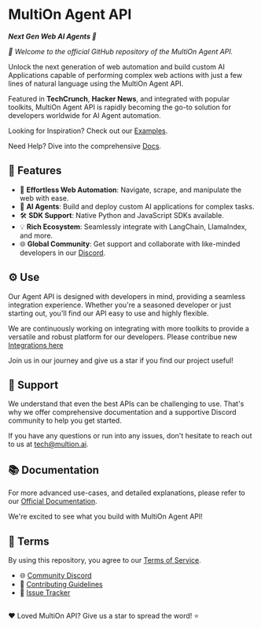 MultiOn Agent API
==============
***Next Gen Web AI Agents 🚀***


*👋 Welcome to the official GitHub repository of the MultiOn Agent API.*

Unlock the next generation of web automation and build custom AI Applications capable of performing complex web actions with just a few lines of natural language using the MultiOn Agent API.

Featured in **TechCrunch**, **Hacker News**, and integrated with popular toolkits, MultiOn Agent API is rapidly becoming the go-to solution for developers worldwide for AI Agent automation.

Looking for Inspiration? Check out our [Examples](https://github.com/MULTI-ON/api/tree/main/examples).

Need Help? Dive into the comprehensive [Docs](https://docs.multion.ai).

## 🌟 Features
- 🚀 **Effortless Web Automation**: Navigate, scrape, and manipulate the web with ease.
- 🤖 **AI Agents**: Build and deploy custom AI applications for complex tasks.
- 🛠 **SDK Support**: Native Python and JavaScript SDKs available.
- 💡 **Rich Ecosystem**: Seamlessly integrate with LangChain, LlamaIndex, and more.
- 🌐 **Global Community**: Get support and collaborate with like-minded developers in our [Discord](https://discord.com/invite/multion).

## ⚙️ Use
Our Agent API is designed with developers in mind, providing a seamless integration experience. Whether you're a seasoned developer or just starting out, you'll find our API easy to use and highly flexible. 

We are continuously working on integrating with more toolkits to provide a versatile and robust platform for our developers. Please contribue new [Integrations here](https://github.com/MULTI-ON/api/tree/main/examples)

Join us in our journey and give us a star if you find our project useful!

##  🤝 Support

We understand that even the best APIs can be challenging to use. That's why we offer comprehensive documentation and a supportive Discord community to help you get started. 

If you have any questions or run into any issues, don't hesitate to reach out to us at [tech@multion.ai](mailto:tech@multion.ai).

## 📚 Documentation

For more advanced use-cases, and detailed explanations, please refer to our [Official Documentation](https://docs.multion.ai).

We're excited to see what you build with MultiOn Agent API!

## 📜 Terms
By using this repository, you agree to our [Terms of Service](https://www.multion.ai/terms).

- 🌐 [Community Discord](https://discord.com/invite/multion)
- 🙌 [Contributing Guidelines](https://github.com/MULTI-ON/api/blob/main/CONTRIBUTING.md)
- 🐞 [Issue Tracker](https://github.com/MULTI-ON/api/issues)

##

❤️ Loved MultiOn API? Give us a star to spread the word! ⭐️

